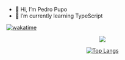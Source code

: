 - 👋 Hi, I’m Pedro Pupo
- 🌱 I’m currently learning TypeScript

[![wakatime](https://wakatime.com/badge/user/72e6d426-4052-4b25-b07e-a52553ac655e.svg)](https://wakatime.com/@72e6d426-4052-4b25-b07e-a52553ac655e)

<div align="center">

<img src ="https://github-readme-streak-stats.herokuapp.com?user=gitdangerous1000&theme=radical&hide_border=true&background=FFFFFF00">

[![Top Langs](https://github-readme-stats.vercel.app/api/top-langs/?username=gitdangerous1000&layout=donut&langs_count=10&theme=radical&hide_border=true)](https://github.com/anuraghazra/github-readme-stats)
  
</div

</p>
